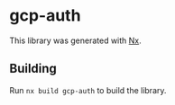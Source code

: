 # gcp-auth

This library was generated with [Nx](https://nx.dev).

## Building

Run `nx build gcp-auth` to build the library.
